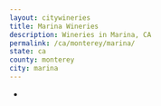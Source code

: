 ```yaml
---
layout: citywineries
title: Marina Wineries
description: Wineries in Marina, CA
permalink: /ca/monterey/marina/
state: ca
county: monterey
city: marina
---
```

-
